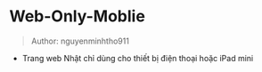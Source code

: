 # Web-Only-Moblie
> Author: nguyenminhtho911

- Trang web Nhật chỉ dùng cho thiết bị điện thoại hoặc iPad mini
